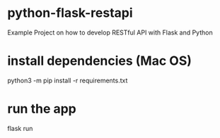 # python-flask-restapi
Example Project on how to develop RESTful API with Flask and Python
# install dependencies (Mac OS)
python3 -m pip install -r requirements.txt
# run the app
flask run
